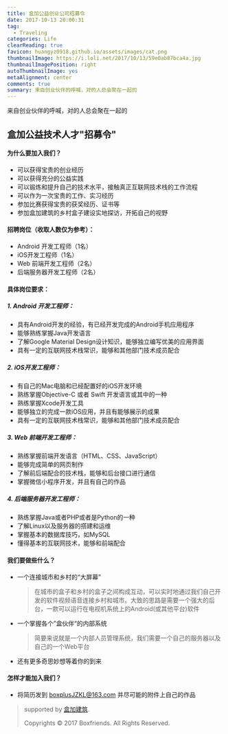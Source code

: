 ```yaml
---
title: 盒加公益创业公司招募令
date: 2017-10-13 20:00:31
tag: 
  - Traveling 
categories: Life  
clearReading: true
favicon: huangyz0918.github.io/assets/images/cat.png 
thumbnailImage: https://i.loli.net/2017/10/13/59e0ab87bca4a.jpg
thumbnailImagePosition: right 
autoThumbnailImage: yes
metaAlignment: center
comments: true 
summary: 来自创业伙伴的呼喊，对的人总会聚在一起的
---
```


来自创业伙伴的呼喊，对的人总会聚在一起的

<!-- more -->
## 盒加公益技术人才"招募令"
#### 为什么要加入我们？

- 可以获得宝贵的创业经历
- 可以获得充分的公益实践
- 可以锻炼和提升自己的技术水平，接触真正互联网技术栈的工作流程
- 可以作为一次宝贵的工作、实习经历
- 参加比赛获得宝贵的获奖经历、证书等
- 参加盒加建筑的乡村盒子建设实地探访，开拓自己的视野

#### 招聘岗位（收取人数仅为参考）：

- Android 开发工程师（1名）
- iOS开发工程师（1名）
- Web 前端开发工程师（2名）
- 后端服务器开发工程师（2名）

#### 具体岗位要求：

##### 1. Android 开发工程师：
- 具有Android开发的经验，有已经开发完成的Android手机应用程序
- 能够熟练掌握Java开发语言
- 了解Google Material Design设计知识，能够独立编写优美的应用界面
- 具有一定的互联网技术栈常识，能够和其他部门技术成员配合

##### 2. iOS开发工程师：
- 有自己的Mac电脑和已经配置好的iOS开发环境
- 熟练掌握Objective-C 或者 Swift 开发语言或其中的一种
- 熟练掌握Xcode开发工具
- 能够独立的完成一款iOS应用，并且有能够展示的成果
- 具有一定的互联网技术栈常识，能够和其他部门技术成员配合

##### 3. Web 前端开发工程师：
- 熟练掌握前端开发语言（HTML、CSS、JavaScript）
- 能够完成简单的网页制作
- 了解前后端配合的技术栈，能够和后台接口进行通信
- 掌握微信小程序开发，并且有自己的作品

##### 4. 后端服务器开发工程师：
- 熟练掌握Java或者PHP或者是Python的一种
- 了解Linux以及服务器的搭建和运维
- 掌握基本的数据库技巧，如MySQL
- 懂得基本的互联网技术，能够和前端配合

#### 我们要做些什么？ 

- 一个连接城市和乡村的“大屏幕”

  > 在城市的盒子和乡村的盒子之间构成互动，可以实时地通过我们自己开发的软件视频语音连接乡村和城市。大致的思路是需要一个强大的后台，一款可以运行在电视机系统上的Android(或其他平台)软件

- 一个掌握各个”盒伙伴“的内部系统

  > 简要来说就是一个内部人员管理系统，我们需要一个自己的服务器以及自己的一个Web平台

- 还有更多奇思妙想等着你的到来

#### 怎样才能加入我们？

- 将简历发到 boxplusJZKL@163.com 并尽可能的附件上自己的作品

> supported by [盒加建筑](http://www.boxfriends.cn/).
>
>  Copyrights © 2017 Boxfriends. All Rights Reserved. 

<!-- more -->
